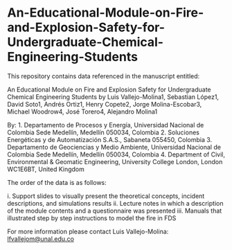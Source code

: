 # An-Educational-Module-on-Fire-and-Explosion-Safety-for-Undergraduate-Chemical-Engineering-Students
This repository contains data referenced in the manuscript entitled:

An Educational Module on Fire and Explosion Safety for Undergraduate Chemical Engineering Students by Luis Vallejo-Molina1, Sebastian López1, David Soto1, Andrés Ortiz1, Henry Copete2, Jorge Molina-Escobar3, Michael Woodrow4, José Torero4, Alejandro Molina1

By: 1. Departamento de Procesos y Energía, Universidad Nacional de Colombia Sede Medellín, Medellín 050034, Colombia 2. Soluciones Energéticas y de Automatización S.A.S., Sabaneta 055450, Colombia 3. Departamento de Geociencias y Medio Ambiente, Universidad Nacional de Colombia Sede Medellín, Medellín 050034, Colombia 4. Department of Civil, Environmental & Geomatic Engineering, University College London, London WC1E6BT, United Kingdom

The order of the data is as follows:

i. Support slides to visually present the theoretical concepts, incident descriptions, and simulations results 
ii. Lecture notes in which a description of the module contents and a questionnaire was presented
iii. Manuals that illustrated step by step instructions to model the fire in FDS

For more information please contact Luis Vallejo-Molina: lfvallejom@unal.edu.co
